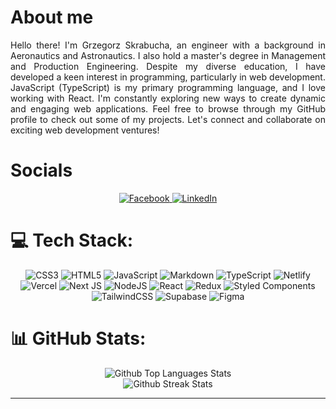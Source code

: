 # About me 
<p style='text-align: justify'>
Hello there! I'm Grzegorz Skrabucha, an engineer with a background in Aeronautics and Astronautics. I also hold a master's degree in Management and Production Engineering. Despite my diverse education, I have developed a keen interest in programming, particularly in web development. JavaScript (TypeScript) is my primary programming language, and I love working with React. I'm constantly exploring new ways to create dynamic and engaging web applications. Feel free to browse through my GitHub profile to check out some of my projects. Let's connect and collaborate on exciting web development ventures!
</p>



# Socials
<div align='center'>
    <a href="https://facebook.com/https://www.facebook.com/grzegorz.skrabucha">
            <img src="https://img.shields.io/badge/Facebook-%231877F2.svg?logo=Facebook&logoColor=white" alt="Facebook">
        </a>
        <a href="https://linkedin.com/in/https://www.linkedin.com/in/grzegorz-skrabucha-64b51318a/">
            <img src="https://img.shields.io/badge/LinkedIn-%230077B5.svg?logo=linkedin&logoColor=white" alt="LinkedIn">
        </a>
</div>




# 💻 Tech Stack:
<div align='center'>
<img src="https://img.shields.io/badge/css3-%231572B6.svg?style=for-the-badge&logo=css3&logoColor=white" alt="CSS3">
        <img src="https://img.shields.io/badge/html5-%23E34F26.svg?style=for-the-badge&logo=html5&logoColor=white" alt="HTML5">
        <img src="https://img.shields.io/badge/javascript-%23323330.svg?style=for-the-badge&logo=javascript&logoColor=%23F7DF1E" alt="JavaScript">
        <img src="https://img.shields.io/badge/markdown-%23000000.svg?style=for-the-badge&logo=markdown&logoColor=white" alt="Markdown">
        <img src="https://img.shields.io/badge/typescript-%23007ACC.svg?style=for-the-badge&logo=typescript&logoColor=white" alt="TypeScript">
        <img src="https://img.shields.io/badge/netlify-%23000000.svg?style=for-the-badge&logo=netlify&logoColor=#00C7B7" alt="Netlify">
        <img src="https://img.shields.io/badge/vercel-%23000000.svg?style=for-the-badge&logo=vercel&logoColor=white" alt="Vercel">
        <img src="https://img.shields.io/badge/Next-black?style=for-the-badge&logo=next.js&logoColor=white" alt="Next JS">
        <img src="https://img.shields.io/badge/node.js-6DA55F?style=for-the-badge&logo=node.js&logoColor=white" alt="NodeJS">
        <img src="https://img.shields.io/badge/react-%2320232a.svg?style=for-the-badge&logo=react&logoColor=%2361DAFB" alt="React">
        <img src="https://img.shields.io/badge/redux-%23593d88.svg?style=for-the-badge&logo=redux&logoColor=white" alt="Redux">
        <img src="https://img.shields.io/badge/styled--components-DB7093?style=for-the-badge&logo=styled-components&logoColor=white" alt="Styled Components">
        <img src="https://img.shields.io/badge/tailwindcss-%2338B2AC.svg?style=for-the-badge&logo=tailwind-css&logoColor=white" alt="TailwindCSS">
        <img src="https://img.shields.io/badge/Supabase-3ECF8E?style=for-the-badge&logo=supabase&logoColor=white" alt="Supabase">
        <img src="https://img.shields.io/badge/figma-%23F24E1E.svg?style=for-the-badge&logo=figma&logoColor=white" alt='Figma'>
</div>



# 📊 GitHub Stats:

<div align='center'>
    <img src='https://github-readme-stats.vercel.app/api/top-langs/?username=Grzechu335&theme=monokai&hide_border=true&include_all_commits=false&count_private=false&layout=compact' alt='Github Top Languages Stats'/>
    <br/>
    <img src='https://github-readme-streak-stats.herokuapp.com/?user=Grzechu335&theme=monokai&hide_border=true' alt='Github Streak Stats'/>
</div>

---


